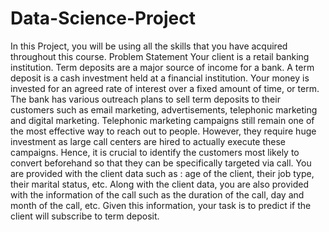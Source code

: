 # Data-Science-Project

In this Project, you will be using all the skills that you have acquired
throughout this course.
Problem Statement
Your client is a retail banking institution. Term deposits are a major source
of income for a bank.
A term deposit is a cash investment held at a financial institution. Your
money is invested for an agreed rate of interest over a fixed amount of
time, or term.
The bank has various outreach plans to sell term deposits to their
customers such as email marketing, advertisements, telephonic marketing
and digital marketing.
Telephonic marketing campaigns still remain one of the most effective way
to reach out to people. However, they require huge investment as large call
centers are hired to actually execute these campaigns. Hence, it is crucial
to identify the customers most likely to convert beforehand so that they can
be specifically targeted via call.
You are provided with the client data such as : age of the client, their job
type, their marital status, etc. Along with the client data, you are also
provided with the information of the call such as the duration of the call, day
and month of the call, etc. Given this information, your task is to predict if
the client will subscribe to term deposit.

